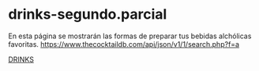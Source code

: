 # drinks-segundo.parcial
En esta página se mostrarán las formas de preparar tus bebidas alchólicas favoritas. https://www.thecocktaildb.com/api/json/v1/1/search.php?f=a


[DRINKS](https://miguel-ivan.github.io/drinks-segundo.parcial/)
